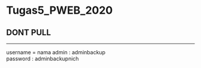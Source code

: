 # Tugas5_PWEB_2020   

## DONT PULL
---

username = nama admin : adminbackup  
password : adminbackupnich
